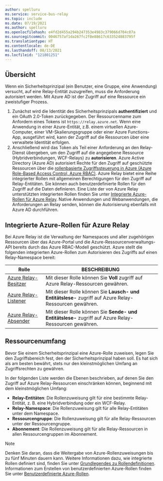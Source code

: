 ```yaml
---
author: spelluru
ms.service: service-bus-relay
ms.topic: include
ms.date: 07/19/2021
ms.author: spelluru
ms.openlocfilehash: e4fd2d455a294b247353e4983c379066d704c87a
ms.sourcegitcommit: 0046757af1da267fc2f0e88617c633524883795f
ms.translationtype: HT
ms.contentlocale: de-DE
ms.lasthandoff: 08/13/2021
ms.locfileid: "121801251"
---
```

## <a name="overview"></a>Übersicht
Wenn ein Sicherheitsprinzipal (ein Benutzer, eine Gruppe, eine Anwendung) versucht, auf eine Relay-Entität zuzugreifen, muss die Anforderung autorisiert werden. Mit Azure AD ist der Zugriff auf eine Ressource ein zweistufiger Prozess.

1. Zunächst wird die Identität des Sicherheitsprinzipals **authentifiziert** und ein OAuth 2.0-Token zurückgegeben. Der Ressourcenname zum Anfordern eines Tokens ist `https://relay.azure.net`. Wenn eine Anwendung in einer Azure-Entität, z.B. einem virtuellen Azure-Computer, einer VM-Skalierungsgruppe oder einer Azure Functions-App, ausgeführt wird, kann der Zugriff auf die Ressourcen über eine verwaltete Identität erfolgen.
2. Anschließend wird das Token als Teil einer Anforderung an den Relay-Dienst übergeben, um den Zugriff auf die angegebene Ressource (Hybridverbindungen, WCF-Relays) zu **autorisieren**. Azure Active Directory (Azure AD) autorisiert Rechte für den Zugriff auf geschützte Ressourcen über die [rollenbasierte Zugriffssteuerung in Azure (Azure Role-Based Access Control, Azure RBAC)](../../role-based-access-control/overview.md). Azure Relay bietet eine Reihe integrierter Rollen mit allgemeinen Berechtigungen für den Zugriff auf Relay-Entitäten. Sie können auch benutzerdefinierte Rollen für den Zugriff auf die Daten definieren. Eine Liste der von Azure Relay unterstützten integrierten Rollen finden Sie unter [Integrierte Azure-Rollen für Azure Relay](#azure-built-in-roles-for-azure-relay). Native Anwendungen und Webanwendungen, die Anforderungen an Relay senden, können die Autorisierung ebenfalls mit Azure AD durchführen.  

## <a name="azure-built-in-roles-for-azure-relay"></a>Integrierte Azure-Rollen für Azure Relay
Bei Azure Relay ist die Verwaltung der Namespaces und aller zugehörigen Ressourcen über das Azure-Portal und die Azure-Ressourcenverwaltungs-API bereits durch das Azure RBAC-Modell geschützt. Azure stellt die folgenden integrierten Azure-Rollen zum Autorisieren des Zugriffs auf einen Relay-Namespace bereit:

| Rolle | BESCHREIBUNG | 
| ---- | ----------- | 
| [Azure Relay-Besitzer](../../role-based-access-control/built-in-roles.md#azure-relay-owner) | Mit dieser Rolle können Sie **Voll** zugriff auf Azure Relay-Ressourcen gewähren. |
| [Azure Relay-Listener](../../role-based-access-control/built-in-roles.md#azure-relay-listener) | Mit dieser Rolle können Sie **Lausch- und Entitätslese-** zugriff auf Azure Relay-Ressourcen gewähren. |
| [Azure Relay-Absender](../../role-based-access-control/built-in-roles.md#azure-relay-sender) | Mit dieser Rolle können Sie **Sende- und Entitätslese-** zugriff auf Azure Relay-Ressourcen gewähren. | 

## <a name="resource-scope"></a>Ressourcenumfang
Bevor Sie einem Sicherheitsprinzipal eine Azure-Rolle zuweisen, legen Sie den Zugriffsbereich fest, den der Sicherheitsprinzipal haben soll. Es hat sich als am besten bewährt, stets nur den kleinstmöglichen Umfang an Zugriffsrechten zu gewähren.

In der folgenden Liste werden die Ebenen beschrieben, auf denen Sie den Zugriff auf Azure Relay-Ressourcen einschränken können, beginnend mit dem kleinstmöglichen Umfang:

- **Relay-Entitäten**: Die Rollenzuweisung gilt für eine bestimmte Relay-Entität, z. B. eine Hybridverbindung oder ein WCF-Relay.
- **Relay-Namespace**: Die Rollenzuweisung gilt für alle Relay-Entitäten unter dem Namespace.
- **Ressourcengruppe**: Die Rollenzuweisung gilt für alle Relay-Ressourcen unter der Ressourcengruppe.
- **Abonnement**: Die Rollenzuweisung gilt für alle Relay-Ressourcen in allen Ressourcengruppen im Abonnement.

> [!NOTE]
> Denken Sie daran, dass die Weitergabe von Azure-Rollenzuweisungen bis zu fünf Minuten dauern kann. Weitere Informationen dazu, wie integrierte Rollen definiert sind, finden Sie unter [Grundlegendes zu Rollendefinitionen](../../role-based-access-control/role-definitions.md#management-and-data-operations). Informationen zum Erstellen von benutzerdefinierten Azure-Rollen finden Sie unter [Benutzerdefinierte Azure-Rollen](../../role-based-access-control/custom-roles.md). 

